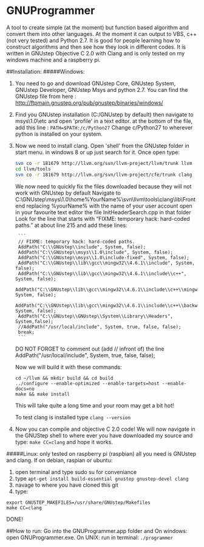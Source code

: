 # GNUProgrammer
A tool to create simple (at the moment) but function based algorithm and convert them into other languages. At the moment it can output to VBS, c++ (not very tested)
and Python 2.7. It is good for people learning how to construct algorithms and then see how they look in different codes. It is written in GNUstep Objective C 2.0 with
Clang and is only tested on my windows machine and a raspberry pi.


##Installation:
#####Windows:
  1. You need to go and download GNUstep Core, GNUstep System, GNUstep Developer, GNUstep Msys and python 2.7.
     You can find the GNUstep file from here : http://ftpmain.gnustep.org/pub/gnustep/binaries/windows/

  2. Find you GNUstep installation (C:/GNUstep by default) then navigate to msys\1.0\etc and open 'profile' in a text editor.
     at the bottom of the file, add this line : `PATH=$PATH:/c/Python27`
     Change c/Python27 to wherever python is installed on your system.
	 
  3. Now we need to install clang. Open 'shell' from the GNUstep folder in start menu. in windows 8 or up just search for it.
     Once open type:
	 ```bash
	 svn co -r 181679 http://llvm.org/svn/llvm-project/llvm/trunk llvm
     cd llvm/tools
     svn co -r 181679 http://llvm.org/svn/llvm-project/cfe/trunk clang
	 ```
	 We now need to quickly fix the files downloaded because they will not work with GNUstep by default
	 Navigate to C:\GNUstep\msys\1.0\home\%YourName%\svn\llvm\tools\clang\lib\Frontend replacing %yourName% with the name of your user account
	 open in your favourite text editor the file InitHeaderSearch.cpp in that folder
	 Look for the line that starts with “FIXME: temporary hack: hard-coded paths.” at about line 215 and add these lines:

          ```
          // FIXME: temporary hack: hard-coded paths.
          AddPath("C:\\GNUstep\\include", System, false);
          AddPath("C:\\GNUstep\\msys\\1.0\include", System, false);
          AddPath("C:\\GNUstep\\msys\\1.0\include-fixed", System, false);
          AddPath("C:\\GNUstep\\lib\\gcc\\mingw32\\4.6.1\\include", System, false);
          AddPath("C:\\GNUstep\\lib\\gcc\\mingw32\\4.6.1\\include\\c++", System, false);
          AddPath("C:\\GNUstep\\lib\\gcc\\mingw32\\4.6.1\\include\\c++\\mingw32", System, false);
          AddPath("C:\\GNUstep\\lib\\gcc\\mingw32\\4.6.1\\include\\c++\\backward", System, false);
          AddPath("C:\\GNUstep\\GNUstep\\System\\Library\\Headers", System,false);
          //AddPath("/usr/local/include", System, true, false, false);
          break;
          ```
     DO NOT FORGET to comment out (add // infront of) the line AddPath("/usr/local/include", System, true, false, false);
	 
	 Now we will build it with these commands:
	 ```
	 cd ~/llvm && mkdir build && cd build
     ../configure --enable-optimized --enable-targets=host --enable-docs=no
	 make && make install
	 ```
	 This will take quite a long time and your room may get a bit hot!
	 
	 To test clang is installed type `clang --version`
	 
  4. Now you can compile and objective C 2.0 code! We will now navigate in the GNUStep shell to where ever you have downloaded my source and type: `make CC=clang` and hope it works.

#####Linux:
only tested on raspberry pi (raspbian) all you need is GNUstep and clang. If on debian, raspian or ubuntu:
  1. open terminal and type sudo su for conveniance
  2. type `apt-get install build-essential gnustep gnustep-devel clang`
  3. navage to where you have cloned this git
  4. type:
  ```
  export GNUSTEP_MAKEFILES=/usr/share/GNUstep/Makefiles
  make CC=clang
  ```
  DONE!

##How to run:
Go into the GNUProgrammer.app folder and On windows: open GNUProgrammer.exe. On UNIX: run in terminal: `./programmer`